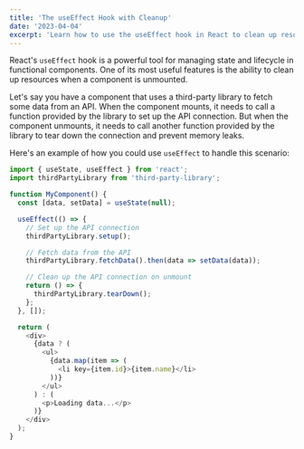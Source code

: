 ```yaml
---
title: 'The useEffect Hook with Cleanup'
date: '2023-04-04'
excerpt: 'Learn how to use the useEffect hook in React to clean up resources on component unmount.'
---
```


React's `useEffect` hook is a powerful tool for managing state and lifecycle in functional components. One of its most useful features is the ability to clean up resources when a component is unmounted.

Let's say you have a component that uses a third-party library to fetch some data from an API. When the component mounts, it needs to call a function provided by the library to set up the API connection. But when the component unmounts, it needs to call another function provided by the library to tear down the connection and prevent memory leaks.

Here's an example of how you could use `useEffect` to handle this scenario:

```js
import { useState, useEffect } from 'react';
import thirdPartyLibrary from 'third-party-library';

function MyComponent() {
  const [data, setData] = useState(null);

  useEffect(() => {
    // Set up the API connection
    thirdPartyLibrary.setup();

    // Fetch data from the API
    thirdPartyLibrary.fetchData().then(data => setData(data));

    // Clean up the API connection on unmount
    return () => {
      thirdPartyLibrary.tearDown();
    };
  }, []);

  return (
    <div>
      {data ? (
        <ul>
          {data.map(item => (
            <li key={item.id}>{item.name}</li>
          ))}
        </ul>
      ) : (
        <p>Loading data...</p>
      )}
    </div>
  );
}
```
